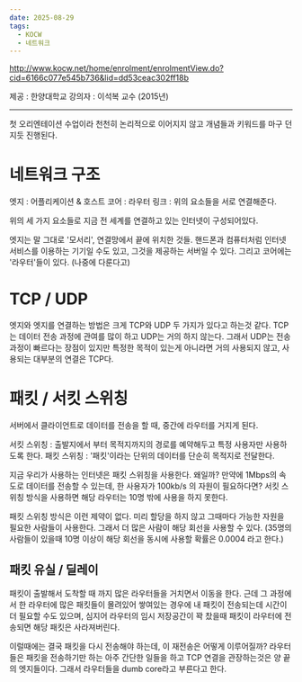 ```yaml
---
date: 2025-08-29
tags:
  - KOCW
  - 네트워크
---
```

http://www.kocw.net/home/enrolment/enrolmentView.do?cid=6166c077e545b736&lid=dd53ceac302ff18b

제공 : 한양대학교
강의자 : 이석복 교수 (2015년)

---
첫 오리엔테이션 수업이라 천천히 논리적으로 이어지지 않고 개념들과 키워드를 마구 던지듯 진행된다.

# 네트워크 구조
엣지 : 어플리케이션 & 호스트
코어 : 라우터
링크 : 위의 요소들을 서로 연결해준다.

위의 세 가지 요소들로 지금 전 세계를 연결하고 있는 인터넷이 구성되어있다.

엣지는 말 그대로 '모서리', 연결망에서 끝에 위치한 것들.
핸드폰과 컴퓨터처럼 인터넷 서비스를 이용하는 기기일 수도 있고, 그것을 제공하는 서버일 수 있다.
그리고 코어에는 '라우터'들이 있다. (나중에 다룬다고)

# TCP /  UDP

엣지와 엣지를 연결하는 방법은 크게 TCP와 UDP 두 가지가 있다고 하는것 같다.
TCP는 데이터 전송 과정에 관여를 많이 하고 UDP는 거의 하지 않는다. 
그래서 UDP는 전송 과정이 빠르다는 장점이 있지만 특정한 목적이 있는게 아니라면 거의 사용되지 않고, 사용되는 대부분의 연결은 TCP다.

# 패킷 / 서킷 스위칭
서버에서 클라이언트로 데이터를 전송을 할 때, 중간에 라우터를 거지게 된다.

서킷 스위칭 : 출발지에서 부터 목적지까지의 경로를 예약해두고 특정 사용자만 사용하도록 한다.
패킷 스위칭 : '패킷'이라는 단위의 데이터를 단순히 목적지로 전달한다.

지금 우리가 사용하는 인터넷은 패킷 스위칭을 사용한다. 왜일까?
만약에 1Mbps의 속도로 데이터를 전송할 수 있는데, 한 사용자가 100kb/s 의 자원이 필요하다면?
서킷 스위칭 방식을 사용하면 해당 라우터는 10명 밖에 사용을 하지 못한다.

패킷 스위칭 방식은 이런 제약이 없다. 
미리 할당을 하지 않고 그때마다 가능한 자원을 필요한 사람들이 사용한다. 그래서 더 많은 사람이 해당 회선을 사용할 수 있다.
(35명의 사람들이 있을때 10명 이상이 해당 회선을 동시에 사용할 확률은 0.0004 라고 한다.) 

## 패킷 유실 / 딜레이
패킷이 출발해서 도착할 때 까지 많은 라우터들을 거치면서 이동을 한다.
근데 그 과정에서 한 라우터에 많은 패킷들이 몰려있어 쌓여있는 경우에 내 패킷이 전송되는데 시간이 더 필요할 수도 있으며, 심지어 라우터의 임시 저장공간이 꽉 찼을때 패킷이 라우터에 전송되면 해당 패킷은 사라져버린다.

이럴때에는 결국 패킷을 다시 전송해야 하는데, 이 재전송은 어떻게 이루어질까?
라우터들은 패킷을 전송하기만 하는 아주 간단한 일들을 하고 TCP 연결을 관장하는것은 양 끝의 엣지들이다.
그래서 라우터들을 dumb core라고 부른다고 한다.
